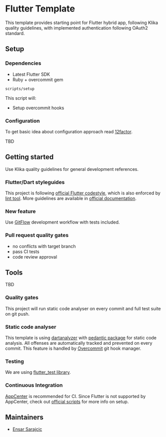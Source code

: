 # Flutter Template

This template provides starting point for Flutter hybrid app, following Klika quality guidelines, with implemented authentication following OAuth2 standard.

## Setup

### Dependencies

* Latest Flutter SDK
* Ruby + overcommit gem

```
scripts/setup
```

This script will:
 * Setup overcommit hooks

### Configuration

To get basic idea about configuration approach read [12factor](https://12factor.net/).

TBD

## Getting started

Use Klika quality guidelines for general development references.

### Flutter/Dart styleguides

This project is following [official Flutter codestyle](https://dart.dev/guides/language/effective-dart/style), which is also enforced by [lint tool](https://pub.dev/packages/lint). More guidelines are available in [official documentation](https://dart.dev/guides/language/effective-dart).

### New feature

Use [GitFlow](https://www.atlassian.com/git/tutorials/comparing-workflows/gitflow-workflow) development workflow with tests included.

### Pull request quality gates

- no conflicts with target branch
- pass CI tests
- code review approval

## Tools

TBD

### Quality gates

This project will run static code analyser on every commit and full test suite on git push.

### Static code analyser

This template is using [dartanalyzer](https://dart.dev/tools/dartanalyzer) with [pedantic package](https://pub.dev/packages/pedantic) for static code analysis. All offenses are automatically tracked and prevented on every commit. This feature is handled by [Overcommit](https://github.com/brigade/overcommit) git hook manager.

### Testing

We are using [flutter_test library](https://api.flutter.dev/flutter/flutter_test/flutter_test-library.html).

### Continuous Integration

[AppCenter](https://appcenter.ms) is recommended for CI.
Since Flutter is not supported by AppCenter, check out [official scripts](https://github.com/microsoft/appcenter/tree/master/sample-build-scripts/flutter) for more info on setup.

## Maintainers

- [Ensar Sarajcic](https://github.com/esensar)
